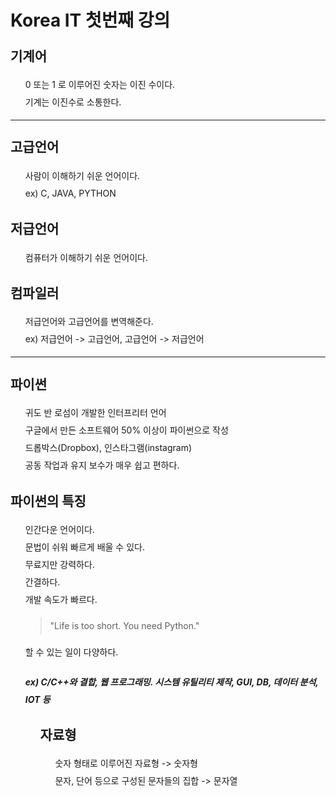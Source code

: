 # Korea IT 첫번째 강의

    
## 기계어
<ul>
        <li>0 또는 1 로 이루어진 숫자는 이진 수이다.    
        <li>기계는 이진수로 소통한다. 
</ul>

***

## 고급언어 
<ul>
    <li>사람이 이해하기 쉬운 언어이다.  
    <li>ex) C, JAVA, PYTHON
</ul> 

## 저급언어 
<ul>
컴퓨터가 이해하기 쉬운 언어이다.  
</ul>

## 컴파일러 
<ul>
    <li>저급언어와 고급언어를 변역해준다.  
    <li>ex) 저급언어 -> 고급언어, 고급언어 -> 저급언어
</ul>

***

## 파이썬 

<ul>
    <li>귀도 반 로섬이 개발한 인터프리터 언어</li>
    <li>구글에서 만든 소프트웨어 50% 이상이 파이썬으로 작성</li>
    <li>드롭박스(Dropbox), 인스타그램(instagram)</li>
    <li> 공동 작업과 유지 보수가 매우 쉽고 편하다.</li>
</ul>

## 파이썬의 특징 
<ul>
    <li>인간다운 언어이다.
    <li>문법이 쉬워 빠르게 배울 수 있다.
    <li>무료지만 강력하다. 
    <li>간결하다.
    <li>개발 속도가 빠르다. 

> "Life is too short. You need Python."

<li>할 수 있는 일이 다양하다.  

##### ex) C/C++와 결합, 웹 프로그래밍. 시스템 유틸리티 제작, GUI, DB, 데이터 분석, IOT 등

<ul>

## 자료형
<ul>
    <li>숫자 형태로 이루어진 자료형 -> 숫자형
    <li>문자, 단어 등으로 구성된 문자들의 집합 -> 문자열
</ul>

<style>
    *{
        line-height : 28px;
    }
    li{
        list-style : none;
    }
    </style>